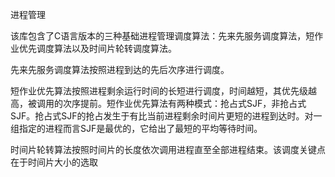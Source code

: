 进程管理

该库包含了C语言版本的三种基础进程管理调度算法：先来先服务调度算法，短作业优先调度算法以及时间片轮转调度算法。

先来先服务调度算法按照进程到达的先后次序进行调度。

短作业优先算法按照进程剩余运行时间的长短进行调度，时间越短，其优先级越高，被调用的次序提前。短作业优先算法有两种模式：抢占式SJF，非抢占式SJF。抢占式SJF的抢占发生于有比当前进程剩余时间片更短的进程到达时。对一组指定的进程而言SJF是最优的，它给出了最短的平均等待时间。

时间片轮转算法按照时间片的长度依次调用进程直至全部进程结束。该调度关键点在于时间片大小的选取

